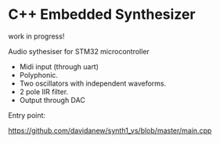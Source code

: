 # C++ Embedded Synthesizer 

work in progress!

Audio sythesiser for STM32 microcontroller

- Midi input (through uart)
- Polyphonic.
- Two oscillators with independent waveforms.
- 2 pole IIR filter.
- Output through DAC

Entry point:

https://github.com/davidanew/synth1_vs/blob/master/main.cpp


